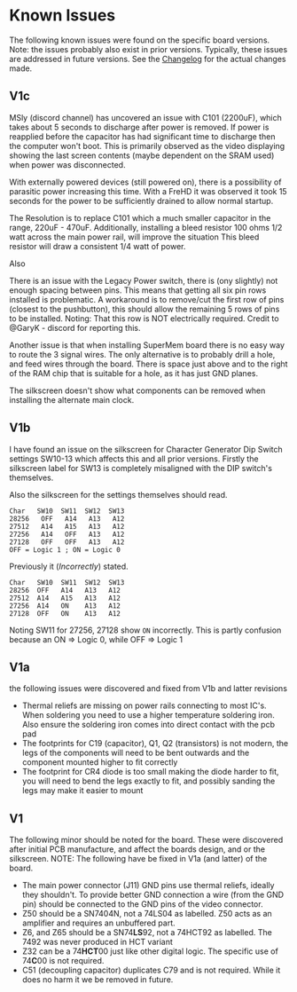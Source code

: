 # Known Issues

The following known issues were found on the specific board versions. Note: the issues probably also exist
in prior versions. Typically, these issues are addressed in future versions. See the [Changelog](./CHANGELOG.md)
for the actual changes made.

## V1c

MSly (discord channel) has uncovered an issue with C101 (2200uF), which takes about 5 seconds to discharge
after power is removed. If power is reapplied before the capacitor has had significant time to 
discharge then the computer won't boot. This is primarily observed as the video displaying showing the
last screen contents (maybe dependent on the SRAM used) when power was disconnected.

With externally powered devices (still powered on), there is a possibility of parasitic power increasing this time.
With a FreHD it was observed it took 15 seconds for the power to be sufficiently drained to allow normal startup.

The Resolution is to replace C101 which a much smaller capacitor in the range, 220uF - 470uF. Additionally, 
installing a bleed resistor 100 ohms 1/2 watt across the main power rail, will improve the situation
This bleed resistor will draw a consistent 1/4 watt of power.

Also

There is an issue with the Legacy Power switch, there is (ony slightly) not enough spacing between pins. 
This means that getting all six pin rows installed is problematic. A workaround is to remove/cut the 
first row of pins (closest to the pushbutton), this should allow the remaining 5 rows of pins to be installed.
Noting: That this row is NOT electrically required. Credit to @GaryK - discord for reporting this.

Another issue is that when installing SuperMem board there is no easy way to route the 3 signal wires.
The only alternative is to probably drill a hole, and feed wires through the board. There is space
just above and to the right of the RAM chip that is suitable for a hole, as it has just GND planes.

The silkscreen doesn't show what components can be removed when installing the alternate main clock.

## V1b

I have found an issue on the silkscreen for Character Generator Dip Switch settings SW10-13 which affects
this and all prior versions. Firstly the silkscreen label for SW13 is completely misaligned with the 
DIP switch's themselves. 

Also the silkscreen for the settings themselves should read.

```
Char   SW10  SW11  SW12  SW13
28256   OFF   A14   A13   A12
27512   A14   A15   A13   A12
27256   A14   OFF   A13   A12
27128   OFF   OFF   A13   A12
OFF = Logic 1 ; ON = Logic 0
```

Previously it (*Incorrectly*) stated.

```
Char   SW10  SW11  SW12  SW13
28256  OFF   A14   A13   A12
27512  A14   A15   A13   A12 
27256  A14   ON    A13   A12
27128  OFF   ON    A13   A12
```

Noting SW11 for 27256, 27128 show `ON` incorrectly. This is partly
confusion because an ON => Logic 0, while OFF => Logic 1

## V1a

the following issues were discovered and fixed from V1b and latter revisions

- Thermal reliefs are missing on power rails connecting to most IC's. When soldering you need to use a higher
  temperature soldering iron. Also ensure the soldering iron comes into direct contact with the pcb pad
- The footprints for C19 (capacitor), Q1, Q2 (transistors) is not modern, the legs of the components 
  will need to be bent outwards and the component mounted higher to fit correctly 
- The footprint for CR4 diode is too small making the diode harder to fit, you will need to bend the legs
  exactly to fit, and possibly sanding the legs may make it easier to mount

## V1

The following minor should be noted for the board. These were discovered after initial PCB manufacture, and affect
the boards design, and or the silkscreen. NOTE: The following have be fixed in V1a (and latter) of the board.

- The main power connector (J11) GND pins use thermal reliefs, ideally they shouldn't. To provide better 
  GND connection a wire (from the GND pin) should be connected to the GND pins of the video connector.
- Z50 should be a SN7404N, not a 74LS04 as labelled. Z50 acts as an amplifier and requires an unbuffered part.
- Z6, and Z65 should be a SN74**LS**92, not a 74HCT92 as labelled. The 7492 was never produced in HCT variant
- Z32 can be a 74**HCT**00 just like other digital logic. The specific use of 74**C**00 is not required.
- C51 (decoupling capacitor) duplicates C79 and is not required. While it does no harm it we be removed in future. 


